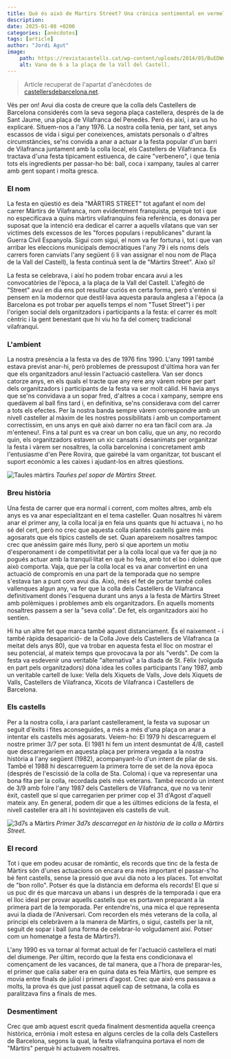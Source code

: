 ```yaml
---
title: Què és això de Martirs Street? Una crònica sentimental en vermell
description:
date: 2025-01-08 +0200
categories: [anècdotes]
tags: [article]
author: "Jordi Agut"
image:
    path: https://revistacastells.cat/wp-content/uploads/2014/05/BuEDWdPCAAA5BHT.jpg
    alt: Vano de 6 a la plaça de la Vall del Castell.
---
```

>Article recuperat de l'apartat d'anècdotes de [castellersdebarcelona.net](httpe://www.castellersdebarcelona.net).

Vés per on! Avui dia costa de creure que la colla dels Castellers de Barcelona considerés com la seva segona plaça castellera, després de la de Sant Jaume, una plaça de Vilafranca del Penedès. Però és així, i ara us ho explicaré. Situem-nos a l'any 1976. La nostra colla tenia, per tant, set anys escassos de vida i sigui per coneixences, amistats personals o d'altres circumstàncies, se'ns convida a anar a actuar a la festa popular d'un barri de Vilafranca juntament amb la colla local, els Castellers de Vilafranca. Es tractava d'una festa típicament estiuenca, de caire "verbenero", i que tenia tots els ingredients per passar-ho bé: ball, coca i xampany, taules al carrer amb gent sopant i molta gresca.


### El nom

La festa en qüestió es deia "MÀRTIRS STREET" tot agafant el nom del carrer Màrtirs de Vilafranca, nom evidentment franquista, perquè tot i que no especificava a quins màrtirs vilafranquins feia referència, es donava per suposat que la intenció era dedicar el carrer a aquells vilatans que van ser víctimes dels excessos de les "forces populars i republicanes" durant la Guerra Civil Espanyola. Sigui com sigui, el nom va fer fortuna i, tot i que van arribar les eleccions municipals democràtiques l'any 79 i els noms dels carrers foren canviats l'any següent (i li van assignar el nou nom de Plaça de la Vall del Castell), la festa continuà sent la de "Màrtirs Street". Això sí!

La festa se celebrava, i així ho podem trobar encara avui a les convocatòries de l'època, a la plaça de la Vall del Castell. L'afegitó de "Street" avui en dia ens pot resultar curiós en certa forma, però s'entén si pensem en la modernor que destil·lava aquesta paraula anglesa a l'època (a Barcelona es pot trobar per aquells temps el nom "Tuset Street") i per l'origen social dels organitzadors i participants a la festa: el carrer és molt cèntric i la gent benestant que hi viu ho fa del comerç tradicional vilafranquí.


### L'ambient

La nostra presència a la festa va des de 1976 fins 1990. L'any 1991 també estava previst anar-hi, però problemes de pressupost d'última hora van fer que els organitzadors anul·lessin l'actuació castellera. Van ser doncs catorze anys, en els quals el tracte que any rere any vàrem rebre per part dels organitzadors i participants de la festa va ser molt càlid. Hi havia anys que se'ns convidava a un sopar fred, d'altres a coca i xampany, sempre ens quedàvem al ball fins tard i, en definitiva, se'ns considerava com del carrer a tots els efectes. Per la nostra banda sempre vàrem correspondre amb un nivell casteller al màxim de les nostres possibilitats i amb un comportament correctíssim, en uns anys en què això darrer no era tan fàcil com ara. Ja m'enteneu!. Fins a tal punt es va crear un bon caliu, que un any, no recordo quin, els organitzadors estaven un xic cansats i desanimats per organitzar la festa i vàrem ser nosaltres, la colla barcelonina i concretament amb l'entusiasme d'en Pere Rovira, que gairebé la vam organitzar, tot buscant el suport econòmic a les caixes i ajudant-los en altres qüestions.

![Taules màrtirs](https://www.rtvvilafranca.cat/wp-content/uploads/2023/08/martirs-street-560x315.jpg)
_Tauñes pel sopar de Màrtirs Street._


### Breu història

Una festa de carrer que era normal i corrent, com moltes altres, amb els anys es va anar especialitzant en el tema casteller. Quan nosaltres hi vàrem anar el primer any, la colla local ja en feia uns quants que hi actuava i, no ho sé del cert, però no crec que aquesta colla plantés castells gaire més agosarats que els típics castells de set. Quan apareixem nosaltres tampoc crec que anéssim gaire més lluny, però sí que aportem un motiu d'esperonament i de competitivitat per a la colla local que va fer que ja no pogués actuar amb la tranquil·litat en què ho feia, amb tot el bo i dolent que això comporta. Vaja, que per la colla local es va anar convertint en una actuació de compromís en una part de la temporada que no sempre s'estava tan a punt com avui dia. Això, més el fet de portar també colles vallenques algun any, va fer que la colla dels Castellers de Vilafranca definitivament donés l'esquena durant uns anys a la festa de Màrtirs Street amb polèmiques i problemes amb els organitzadors. En aquells moments nosaltres passem a ser la "seva colla". De fet, els organitzadors així ho sentien.

Hi ha un altre fet que marca també aquest distanciament. És el naixement - i també ràpida desaparició- de la Colla Jove dels Castellers de Vilafranca (a meitat dels anys 80), que va trobar en aquesta festa el lloc on mostrar el seu potencial, al mateix temps que provocava la por als "verds". De com la festa va esdevenir una veritable "alternativa" a la diada de St. Fèlix (volguda en part pels organitzadors) dóna idea les colles participants l'any 1987, amb un veritable cartell de luxe: Vella dels Xiquets de Valls, Jove dels Xiquets de Valls, Castellers de Vilafranca, Xicots de Vilafranca i Castellers de Barcelona.


### Els castells

Per a la nostra colla, i ara parlant castellerament, la festa va suposar un seguit d'èxits i fites aconseguides, a més a més d'una plaça on anar a intentar els castells més agosarats. Veiem-ho: El 1979 hi descarreguem el nostre primer 3/7 per sota. El 1981 hi fem un intent desmuntat de 4/8, castell que descarregaríem en aquesta plaça per primera vegada a la nostra història a l'any següent (1982), acompanyant-lo d'un intent de pilar de sis. També el 1988 hi descarreguem la primera torre de set de la nova època (després de l'escissió de la colla de Sta. Coloma) i que va representar una bona fita per la colla, recordada pels més veterans. També recordo un intent de 3/9 amb folre l'any 1987 dels Castellers de Vilafranca, que no va tenir èxit, castell que sí que carregarien per primer cop el 31 d'Agost d'aquell mateix any. En general, podem dir que a les últimes edicions de la festa, el nivell casteller era alt i hi sovintejaven els castells de vuit.

![3d7s a Màrtirs](https://upload.wikimedia.org/wikipedia/commons/e/e9/3d7ps_19790804_001.jpg)
_Primer 3d7s descarregat en la història de la colla a Màrtirs Street._


### El record

Tot i que em podeu acusar de romàntic, els records que tinc de la festa de Màrtirs són d'unes actuacions on encara era més important el passar-s'ho bé fent castells, sense la pressió que avui dia noto a les places. Tot envoltat de "bon rollo". Potser és que la distància em deforma els records! El que sí us puc dir és que marcava un abans i un després de la temporada i que era el lloc ideal per provar aquells castells que es portaven preparant a la primera part de la temporada. Per entendre'ns, una mica el que representa avui la diada de l'Aniversari. Com recorden els més veterans de la colla, al principi els celebràvem a la manera de Màrtirs, o sigui, castells per la nit, seguit de sopar i ball (una forma de celebrar-lo volgudament així. Potser com un homenatge a festa de Màrtirs?).

L'any 1990 es va tornar al format actual de fer l'actuació castellera el matí del diumenge. Per últim, recordo que la festa ens condicionava el començament de les vacances, de tal manera, que a l'hora de preparar-les, el primer que calia saber era en quina data es feia Màrtirs, que sempre es movia entre finals de juliol i primers d'agost. Crec que això ens passava a molts, la prova és que just passat aquell cap de setmana, la colla es paralitzava fins a finals de mes.


### Desmentiment

Crec que amb aquest escrit queda finalment desmentida aquella creença històrica, errònia i molt estesa en alguns cercles de la colla dels Castellers de Barcelona, segons la qual, la festa vilafranquina portava el nom de "Màrtirs" perquè hi actuàvem nosaltres.
